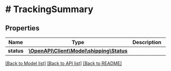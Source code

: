 # # TrackingSummary

## Properties

Name | Type | Description | Notes
------------ | ------------- | ------------- | -------------
**status** | [**\OpenAPI\Client\Model\shipping\Status**](Status.md) |  | [optional]

[[Back to Model list]](../../README.md#models) [[Back to API list]](../../README.md#endpoints) [[Back to README]](../../README.md)
